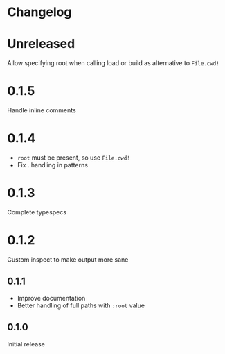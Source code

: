 # Changelog

# Unreleased

Allow specifying root when calling load or build as alternative to `File.cwd!`

# 0.1.5

Handle inline comments

# 0.1.4

- `root` must be present, so use `File.cwd!`
- Fix . handling in patterns

# 0.1.3

Complete typespecs

# 0.1.2

Custom inspect to make output more sane

## 0.1.1

- Improve documentation
- Better handling of full paths with `:root` value

## 0.1.0

Initial release
